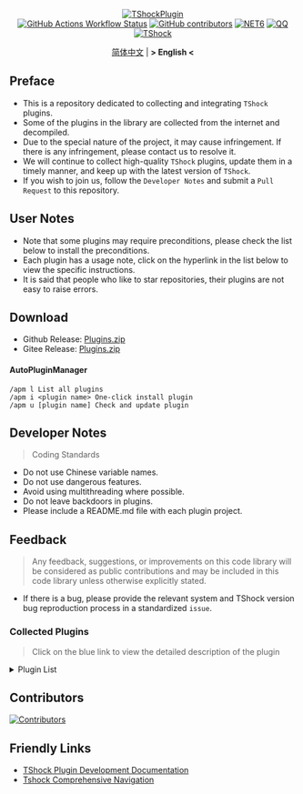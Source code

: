 <div align = "center">
  
[![TShockPlugin](https://socialify.git.ci/UnrealMultiple/TShockPlugin/image?description=1&descriptionEditable=A%20TShock%20Chinese%20Plugin%20Collection%20Repository&forks=1&issues=1&language=1&logo=https%3A%2F%2Fgithub.com%2FUnrealMultiple%2FTShockPlugin%2Fblob%2Fmaster%2Ficon.png%3Fraw%3Dtrue&name=1&pattern=Circuit%20Board&pulls=1&stargazers=1&theme=Auto)](https://github.com/UnrealMultiple/TShockPlugin)  
[![GitHub Actions Workflow Status](https://img.shields.io/github/actions/workflow/status/UnrealMultiple/TShockPlugin/.github%2Fworkflows%2Fbuild.yml)](https://github.com/UnrealMultiple/TShockPlugin/actions)
[![GitHub contributors](https://img.shields.io/github/contributors/UnrealMultiple/TShockPlugin?style=flat)](https://github.com/UnrealMultiple/TShockPlugin/graphs/contributors)
[![NET6](https://img.shields.io/badge/Core-%20.NET_6-blue)](https://dotnet.microsoft.com/zh-cn/)
[![QQ](https://img.shields.io/badge/QQ-EB1923?logo=tencent-qq&logoColor=white)](https://qm.qq.com/cgi-bin/qm/qr?k=54tOesIU5g13yVBNFIuMBQ6AzjgE6f0m&jump_from=webapi&authKey=6jzafzJEqQGzq7b2mAHBw+Ws5uOdl83iIu7CvFmrfm/Xxbo2kNHKSNXJvDGYxhSW)
[![TShock](https://img.shields.io/badge/TShock5.2.0-2B579A.svg?&logo=TShock&logoColor=white)](https://github.com/Pryaxis/TShock)

[简体中文](README.md) | **&gt; English &lt;**

</div>

## Preface
- This is a repository dedicated to collecting and integrating `TShock` plugins.
- Some of the plugins in the library are collected from the internet and decompiled.
- Due to the special nature of the project, it may cause infringement. If there is any infringement, please contact us to resolve it.
- We will continue to collect high-quality `TShock` plugins, update them in a timely manner, and keep up with the latest version of `TShock`.
- If you wish to join us, follow the `Developer Notes` and submit a `Pull Request` to this repository.


## User Notes

- Note that some plugins may require preconditions, please check the list below to install the preconditions.
- Each plugin has a usage note, click on the hyperlink in the list below to view the specific instructions.
- It is said that people who like to star repositories, their plugins are not easy to raise errors.

## Download

- Github Release: [Plugins.zip](https://github.com/UnrealMultiple/TShockPlugin/releases/download/V1.0.0.0/Plugins.zip)
- Gitee Release: [Plugins.zip](https://gitee.com/kksjsj/TShockPlugin/releases/download/V1.0.0.0/Plugins.zip)
#### AutoPluginManager
    /apm l List all plugins
    /apm i <plugin name> One-click install plugin
    /apm u [plugin name] Check and update plugin
## Developer Notes

> Coding Standards

- Do not use Chinese variable names.
- Do not use dangerous features.
- Avoid using multithreading where possible.
- Do not leave backdoors in plugins.
- Please include a README.md file with each plugin project.

## Feedback

> Any feedback, suggestions, or improvements on this code library will be considered as public contributions and may be included in this code library unless otherwise explicitly stated.

- If there is a bug, please provide the relevant system and TShock version bug reproduction process in a standardized `issue`.

### Collected Plugins

> Click on the blue link to view the detailed description of the plugin

<Details>
<Summary>Plugin List</Summary>

|                             Plugin Name                              | English Available |                                 Plugin Description                                 |                                                                   Precondition                                                                   |
|----------------------------------------------------------------------|:-----------------:|------------------------------------------------------------------------------------|:------------------------------------------------------------------------------------------------------------------------------------------------:|
|              [ChattyBridge](src/ChattyBridge/README.md)              |                   |                            Used for cross-server chat.                             |                                                                        No                                                                        |
|              [EconomicsAPI](src/EconomicsAPI/README.md)              |                   |                            Economic plugin prerequisite                            |                                                                        No                                                                        |
|             [Economics.RPG](src/Economics.RPG/README.md)             |                   |                                        RPG                                         |                                                      [EconomicsAPI](src/EconomicsAPI/README.md)                                                      |
|      [Economics.WeaponPlus](src/Economics.WeaponPlus/README.md)      |                   |                                  Enhance weapons                                   |                                                      [EconomicsAPI](src/EconomicsAPI/README.md)                                                      |
|            [Economics.Deal](src/Economics.RPG/README.md)             |                   |                                   Trading plugin                                   |                                                      [EconomicsAPI](src/EconomicsAPI/README.md)                                                      |
|            [Economics.Shop](src/Economics.Shop/README.md)            |                   |                                    Store plugin                                    | [EconomicsAPI](src/EconomicsAPI/README.md)<br>[Economics.RPG](src/https://github.com/UnrealMultiple/TShockPlugin/blob/master/Economics.RPG/README.md) |
|           [Economics.Skill](src/Economics.Skill/README.md)           |                   |                                    Skill plugin                                    | [EconomicsAPI](src/EconomicsAPI/README.md)<br>[Economics.RPG](src/https://github.com/UnrealMultiple/TShockPlugin/blob/master/Economics.RPG/README.md) |
|          [Economics.Regain](src/Economics.Regain/README.md)          |                   |                                   Item recycling                                   |                                                      [EconomicsAPI](src/EconomicsAPI/README.md)                                                      |
|      [Economics.Projectile](src/Economics.Projectile/README.md)      |                   |                                 Custom projectile                                  |                                [EconomicsAPI](src/EconomicsAPI/README.md)<br>[Economics.RPG](src/Economics.RPG/README.md)                                |
|             [Economics.NPC](src/Economics.NPC/README.md)             |                   |                                Custom monster loot                                 |                                                      [EconomicsAPI](src/EconomicsAPI/README.md)                                                      |
|            [Economics.Task](src/Economics.Task/README.md)            |                   |                                    Task plugin                                     | [EconomicsAPI](src/EconomicsAPI/README.md)<br>[Economics.RPG](src/https://github.com/UnrealMultiple/TShockPlugin/blob/master/Economics.RPG/README.md) |
|               [CreateSpawn](src/CreateSpawn/README.md)               |                   |                          Spawn point building generation                           |                                                                        No                                                                        |
|             [AutoBroadcast](src/AutoBroadcast/README.md)             |                   |                                Automatic broadcast                                 |                                                                        No                                                                        |
|                [AutoTeam](src/AutoTeam/README_EN.md)                 |        Yes        |                                      AutoTeam                                      |                                                                        No                                                                        |
|             [BridgeBuilder](src/BridgeBuilder/README.md)             |                   |                                Quick bridge laying                                 |                                                                        No                                                                        |
|         [OnlineGiftPackage](src/OnlineGiftPackage/README.md)         |                   |                                  Online gift pack                                  |                                                                        No                                                                        |
|              [LifemaxExtra](src/LifemaxExtra/README.md)              |                   |                         Eat more Life Fruits/Life Crystal                          |                                                                        No                                                                        |
|           [DisableMonsLoot](src/DisableMonsLoot/README.md)           |                   |                           Prohibit monster drop rewards                            |                                                                        No                                                                        |
|                 [PermaBuff](src/PermaBuff/README.md)                 |                   |                                   Permanent Buff                                   |                                                                        No                                                                        |
|              [ShortCommand](src/ShortCommand/README.md)              |                   |                                   Short Command                                    |                                                                        No                                                                        |
|               [ProgressBag](src/ProgressBag/README.md)               |                   |                                 Progress gift pack                                 |                                                                        No                                                                        |
|               [CriticalHit](src/CriticalHit/README.md)               |                   |                                     Hit prompt                                     |                                                                        No                                                                        |
|                    [Back](src/Back/README_EN.md)                     |        Yes        |                            Return to the point of death                            |                                                                        No                                                                        |
|                    [BanNpc](src/BanNpc/README.md)                    |                   |                             Prevent monster generation                             |                                                                        No                                                                        |
|                [MapTeleport](src/MapTp/README_EN.md)                 |        Yes        |                         Double-click the map to teleport.                          |                                                                        No                                                                        |
|               [RandReSpawn](src/RandRespawn/README.md)               |                   |                                 Random spawn point                                 |                                                                        No                                                                        |
|                     [CGive](src/CGive/README.md)                     |                   |                                  Offline commands                                  |                                                                        No                                                                        |
|               [RainbowChat](src/RainbowChat/README.md)               |                   |                                 Random chat color                                  |                                                                        No                                                                        |
|           [NormalDropsBags](src/NormalDropsBags/README.md)           |                   |                      Drop Treasure Bags at normal difficulty.                      |                                                                        No                                                                        |
| [DisableSurfaceProjectiles](src/DisableSurfaceProjectiles/README.md) |                   |                            Prohibit surface projectiles                            |                                                                        No                                                                        |
|            [RecipesBrowser](src/RecipesBrowser/README.md)            |                   |                                   Crafting Table                                   |                                                                        No                                                                        |
|             [DisableGodMod](src/DisableGodMod/README.md)             |                   |                        Prevent player from being invincible                        |                                                                        No                                                                        |
|              [TownNPCHomes](src/TownNPCHomes/README.md)              |                   |                                   NPC quick home                                   |                                                                        No                                                                        |
|                [RegionView](src/RegionView/README.md)                |                   |                              Display area boundaries                               |                                                                        No                                                                        |
|                   [Noagent](src/Noagent/README.md)                   |                   |                          Prohibit proxy IP from entering                           |                                                                        No                                                                        |
|            [SwitchCommands](src/SwitchCommands/README.md)            |                   |                             Execute commands in region                             |                                                                        No                                                                        |
|               [GolfRewards](src/GolfRewards/README.md)               |                   |                                    Golf Rewards                                    |                                                                        No                                                                        |
|                  [DataSync](src/DataSync/README.md)                  |                   |                              Progress synchronization                              |                                                                        No                                                                        |
|          [ProgressRestrict](src/ProgressRestrict/README.md)          |                   |                              Super progress detection                              |                                                          [DataSync](src/DataSync/README.md)                                                          |
|               [PacketsStop](src/PacketsStop/README.md)               |                   |                                Packet interception                                 |                                                                        No                                                                        |
|                 [DeathDrop](src/DeathDrop/README.md)                 |                   |                      Random and custom loot for monster death                      |                                                                        No                                                                        |
|              [DTEntryBlock](src/DTEntryBlock/README.md)              |                   |                       Prevent entry into dungeons or temples                       |                                                                        No                                                                        |
|             [PerPlayerLoot](src/PerPlayerLoot/README.md)             |                   |                           Separate chest for player loot                           |                                                                        No                                                                        |
|                     [PvPer](src/PvPer/README.md)                     |                   |                                    Duel system                                     |                                                                        No                                                                        |
|            [DumpTerrariaID](src/DumpTerrariaID/README.md)            |                   |                                 Query Terraria ID                                  |                                                                        No                                                                        |
|           [DamageStatistic](src/DamageStatistic/README.md)           |                   |                                 Damage statistics                                  |                                                                        No                                                                        |
|        [AdditionalPylons](src/AdditionalPylons/README_EN.md)         |        Yes        |                          Allow players placing more Pylons                          |                                                                        No                                                                        |
|                   [History](src/History/README.md)                   |                   |                                History grid record                                 |                                                                        No                                                                        |
|             [Invincibility](src/Invincibility/README.md)             |                   |                             Time-limited invincibility                             |                                                                        No                                                                        |
|                    [Ezperm](src/Ezperm/README.md)                    |                   |                              Batch change permissions                              |                                                                        No                                                                        |
|               [AutoClear](src/Autoclear/README_EN.md)                |        Yes        |                           Intelligent automatic cleaning                           |                                                                        No                                                                        |
|            [EssentialsPlus](src/EssentialsPlus/README.md)            |                   |                              More management commands                              |                                                                        No                                                                        |
|                [ShowArmors](src/ShowArmors/README.md)                |                   |                               Display equipment bar                                |                                                                        No                                                                        |
|               [VeinMiner](src/VeinMiner/README_EN.md)                |        Yes        |                                    Chain mining                                    |                                                                        No                                                                        |
|        [PersonalPermission](src/PersonalPermission/README.md)        |                   |                      Set permissions individually for players                      |                                                                        No                                                                        |
|             [ItemPreserver](src/ItemPreserver/README.md)             |                   |                           Specified items do not consume                           |                                                                        No                                                                        |
|        [SimultaneousUseFix](src/SimultaneousUseFix/README.md)        |                   |         Solve problems like stuck double hammer and star spin machine gun          |                                      [Chireiden.TShock.Omni](src/https://github.com/sgkoishi/yaaiomni/releases)                                      |
|                [Challenger](src/Challenger/README.md)                |        Yes        |                                  Challenger mode                                   |                                                                        No                                                                        |
|              [MiniGamesAPI](src/MiniGamesAPI/README.md)              |                   |                              Bean paste mini game API                              |                                                                        No                                                                        |
|               [BuildMaster](src/BuildMaster/README.md)               |                   |                       Red Bean Mini Game·Master Builder Mode                       |                                                      [MiniGamesAPI](src/MiniGamesAPI/README.md)                                                      |
|             [journeyUnlock](src/JourneyUnlock/README.md)             |                   |                                Unlock Journey Items                                |                                                                        No                                                                        |
|               [ListPlugins](src/ListPlugins/README.md)               |                   |                               List Installed Plugins                               |                                                                        No                                                                        |
|                 [BagPing](src/BagPing/README_EN.md)                  |        Yes        |                              Mark Treasure Bag on Map                              |                                                                        No                                                                        |
|               [ServerTools](src/ServerTools/README.md)               |                   |                              Server Management Tools                               |                                                                        No                                                                        |
|                  [Platform](src/Platform/README.md)                  |                   |                              Determine Player Device                               |                                                                        No                                                                        |
|                    [CaiLib](src/CaiLib/README.md)                    |                   |                               Cai’s Preload Library                                |                                                                        No                                                                        |
|               [GenerateMap](src/GenerateMap/README.md)               |                   |                                 Generate Map Image                                 |                                                            [CaiLib](src/CaiLib/README.md)                                                            |
|             [RestInventory](src/RestInventory/README.md)             |                   |                       Provide REST Query Backpack Interface                        |                                                                        No                                                                        |
|        [WikiLangPackLoader](src/WikiLangPackLoader/README.md)        |                   |                     Load Chinese Wiki Language Pack for Server                     |                                                                        No                                                                        |
|                [HelpPlus](src/HelpPlus/README_EN.md)                 |        Yes        |                            Fix and Enhance Help Command                            |                                                                        No                                                                        |
|                    [CaiBot](src/CaiBot/README.md)                    |                   |                             CaiBot(QQ) Adapter Plugin                              |                                                              Built-in Precondition                                                               |
|               [HouseRegion](src/HouseRegion/README.md)               |                   |                                Land Claiming Plugin                                |                                                                        No                                                                        |
|                [SignInSign](src/SignInSign/README.md)                |                   |                               Signboard Login Plugin                               |                                                                        No                                                                        |
|        [WeaponPlusCostCoin](src/WeaponPlusCostCoin/README.md)        |                   |                          Weapon Enhancement Coin Version                           |                                                                        No                                                                        |
|                   [Respawn](src/Respawn/README.md)                   |                   |                            Respawn at the Deadth Place                             |                                                                        No                                                                        |
|               [EndureBoost](src/EndureBoost/README.md)               |                   |                  Long Duration Buff After Certain Amount of Items                  |                                                                        No                                                                        |
|       [AnnouncementBoxPlus](src/AnnouncementBoxPlus/README.md)       |                   |                        Enhance Broadcast Box Functionality                         |                                                                        No                                                                        |
|                [ConsoleSql](src/ConsoleSql/README.md)                |                   |                 Allow You to Execute SQL Statements in the Console                 |                                                                        No                                                                        |
|          [ProgressControl](src/ProgressControls/README.md)           |                   |                         Planbook (Automate Server Control)                         |                                                                        No                                                                        |
|                  [RealTime](src/RealTime/README.md)                  |                   |                       Synchronize Server Time with Real Time                       |                                                                        No                                                                        |
|                 [GoodNight](src/GoodNight/README.md)                 |                   |                                       Curfew                                       |                                                                        No                                                                        |
|               [Musicplayer](src/MusicPlayer/README.md)               |                   |                                Simple Music Player                                 |                                                                        No                                                                        |
|               [TimerKeeper](src/TimerKeeper/README.md)               |                   |                                  Save Timer State                                  |                                                                        No                                                                        |
|                 [Chameleon](src/Chameleon/README.md)                 |                   |                          Login Before Entering the Server                          |                                                                        No                                                                        |
|         [AutoPluginManager](src/AutoPluginManager/README.md)         |                   |                         One-Click Automatic Plugin Update                          |                                                                        No                                                                        |
|                  [SpclPerm](src/SpclPerm/README.md)                  |                   |                              Server Owner Privileges                               |                                                                        No                                                                        |
|              [MonsterRegen](src/MonsterRegen/README.md)              |                   |                           Monster Progress Regeneration                            |                                                                        No                                                                        |
|            [HardPlayerDrop](src/HardPlayerDrop/README.md)            |                   |                         Hardcore Death Drops Life Crystals                         |                                                                        No                                                                        |
|                [ReFishTask](src/ReFishTask/README.md)                |                   |                       Automatically Refresh Fisherman Tasks                        |                                                                        No                                                                        |
|                 [Sandstorm](src/Sandstorm/README.md)                 |                   |                                  Toggle Sandstorm                                  |                                                                        No                                                                        |
|           [RandomBroadcast](src/RandomBroadcast/README.md)           |                   |                                  Random Broadcast                                  |                                                                        No                                                                        |
|                    [BedSet](src/BedSet/README.md)                    |                   |                            Set and Record Respawn Point                            |                                                                        No                                                                        |
|              [ConvertWorld](src/ConvertWorld/README.md)              |                   |                       Defeat Monsters to Convert World Items                       |                                                                        No                                                                        |
|            [AutoStoreItems](src/AutoStoreItems/README.md)            |        Yes        |                                   Auto Save Item                                   |                                                                        No                                                                        |
|          [ZHIPlayerManager](src/ZHIPlayerManager/README.md)          |                   |                          zZhi's Player Management Plugin                           |                                                                        No                                                                        |
|                [SpawnInfra](src/SpawnInfra/README.md)                |                   |                           Generate Basic Infrastructure                            |                                                                        No                                                                        |
|                  [CNPCShop](src/CNPCShop/README.md)                  |                   |                                  Custom NPC Shop                                   |                                                                        No                                                                        |
|           [SessionSentinel](src/SessionSentinel/README.md)           |                   |              Handle Players Not Sending Data Packets for a Long Time               |                                                                        No                                                                        |
|         [TeleportRequest](src/TeleportRequest/README_EN.md)          |        Yes        |                                  Teleport Request                                  |                                                                        No                                                                        |
|            [CaiRewardChest](src/CaiRewardChest/README.md)            |                   | Convert Naturally Generated Chests into Reward Chests that Everyone Can Claim Once |                                                                        No                                                                        |
|       [ProxyProtocolSocket](src/ProxyProtocolSocket/README.md)       |                   |                         Accept proxy protocol connections                          |                                                                        No                                                                        |
|           [UnseenInventory](src/UnseenInventory/README.md)           |                   |       Allows the server to generate items that are normally 'unobtainable'.        |                                                                        No                                                                        |
|              [ChestRestore](src/ChestRestore/README.md)              |                   |                                Infinite chest items                                |                                                                        No                                                                        |

</Details>

## Contributors

[![Contributors](https://stats.deeptrain.net/contributor/UnrealMultiple/TShockPlugin)](https://github.com/UnrealMultiple/TShockPlugin/graphs/contributors)

## Friendly Links

- [TShock Plugin Development Documentation](https://github.com/ACaiCat/TShockPluginDocument)
- [Tshock Comprehensive Navigation](https://github.com/UnrealMultiple/Tshock-nav)
